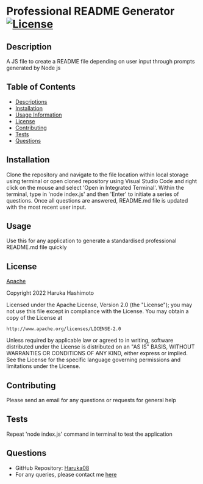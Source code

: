 # Professional README Generator  [![License](https://img.shields.io/badge/License-Apache_2.0-blue.svg)](https://opensource.org/licenses/Apache-2.0)

  ## Description <span id=Description></span> 
  A JS file to create a README file depending on user input through prompts generated by Node js

  ## Table of Contents
  - [Descriptions](#Description)
  - [Installation](#Installation)
  - [Usage Information](#Usage)
  - [License](#License)
  - [Contributing](#Contributing)
  - [Tests](#Tests)
  - [Questions](#Questions)

  ## Installation <span id=Installation></span>
  Clone the repository and navigate to the file location within local storage using terminal or open cloned repository using Visual Studio Code and right click on the mouse and select 'Open in Integrated Terminal'.  Within the terminal, type in 'node index.js' and then 'Enter' to initiate a series of questions.  Once all questions are answered, README.md file is updated with the most recent user input.

  ## Usage <span id=Usage></span> 
  Use this for any application to generate a standardised professional README.md file quickly

  ## License <span id=License></span> 
  [Apache](https://opensource.org/licenses/Apache-2.0)
  
  Copyright 2022 Haruka Hashimoto

  Licensed under the Apache License, Version 2.0 (the "License");
  you may not use this file except in compliance with the License.
  You may obtain a copy of the License at

    http://www.apache.org/licenses/LICENSE-2.0

  Unless required by applicable law or agreed to in writing, software
  distributed under the License is distributed on an "AS IS" BASIS,
  WITHOUT WARRANTIES OR CONDITIONS OF ANY KIND, either express or implied.
  See the License for the specific language governing permissions and
  limitations under the License.

  ## Contributing <span id=Contributing></span> 
  Please send an email for any questions or requests for general help

  ## Tests <span id=Tests></span> 
  Repeat 'node index.js' command in terminal to test the application

  ## Questions <span id=Questions></span> 
  - GitHub Repository: [Haruka08](https://github.com/Haruka08)
  - For any queries, please contact me [here](mailto:haruka.hashimoto08@gmail.com)